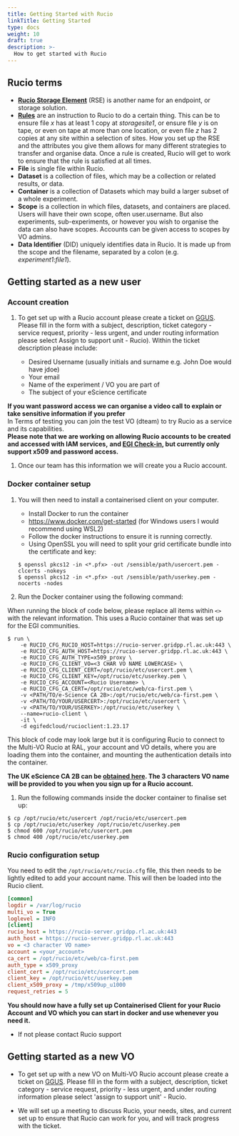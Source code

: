 ```yaml
---
title: Getting Started with Rucio
linkTitle: Getting Started
type: docs
weight: 10
draft: true
description: >-
  How to get started with Rucio
---
```


## Rucio terms

- [**Rucio Storage Element**](https://rucio.cern.ch/documentation/started/concepts/rucio_storage_element/)
  (RSE) is another name for an endpoint, or storage solution.
- [**Rules**](https://rucio.cern.ch/documentation/started/concepts/replica_management) are an
  instruction to Rucio to do a certain thing. This can be to ensure file _x_ has
  at least 1 copy at _storagesite1_, or ensure file _y_ is on tape, or even on
  tape at more than one location, or even file _z_ has 2 copies at any site
  within a selection of sites. How you set up the RSE and the attributes you
  give them allows for many different strategies to transfer and organise data.
  Once a rule is created, Rucio will get to work to ensure that the rule is
  satisfied at all times.
- **File** is single file within Rucio.
- **Dataset** is a collection of files, which may be a collection or related
  results, or data.
- **Container** is a collection of Datasets which may build a larger subset of a
  whole experiment.
- **Scope** is a collection in which files, datasets, and containers are placed.
  Users will have their own scope, often user.username. But also experiments,
  sub-experiments, or however you wish to organise the data can also have scopes.
  Accounts can be given access to scopes by VO admins.
- **Data Identifier** (DID) uniquely identifies data in Rucio. It is made up
  from the scope and the filename, separated by a colon (e.g.
  _experiment1:file1_).

## Getting started as a new user

### Account creation

1. To get set up with a Rucio account please create a ticket on
   [GGUS](https://ggus.eu/?mode=ticket_submit). Please fill in the form with a
   subject, description, ticket category - service request, priority - less
   urgent, and under routing information please select Assign to support unit -
   Rucio). Within the ticket description please include:

   - Desired Username (usually initials and surname e.g. John Doe would have
     jdoe)
   - Your email
   - Name of the experiment / VO you are part of
   - The subject of your eScience certificate

**If you want password access we can organise a video call to explain or take
sensitive information if you prefer**  
In Terms of testing you can join the test VO (dteam) to try Rucio as a service
and its capabilities.  
**Please note that we are working on allowing Rucio accounts to be created and
accessed with IAM services,** **and
[EGI Check-in](https://docs.egi.eu/users/check-in/), but currently only support
x509 and password access.**

1. Once our team has this information we will create you a Rucio account.

### Docker container setup

1. You will then need to install a containerised client on your computer.

   - Install Docker to run the container
   - <https://www.docker.com/get-started> (for Windows users I would recommend
     using WSL2)
   - Follow the docker instructions to ensure it is running correctly.
   - Using OpenSSL you will need to split your grid certificate bundle into the
     certificate and key:

   ```shell
   $ openssl pkcs12 -in <*.pfx> -out /sensible/path/usercert.pem -clcerts -nokeys
   $ openssl pkcs12 -in <*.pfx> -out /sensible/path/userkey.pem -nocerts -nodes
   ```

1. Run the Docker container using the following command:

When running the block of code below, please replace all items within `<>` with
the relevant information. This uses a Rucio container that was set up for the EGI
communities.

```shell
$ run \
    -e RUCIO_CFG_RUCIO_HOST=https://rucio-server.gridpp.rl.ac.uk:443 \
    -e RUCIO_CFG_AUTH_HOST=https://rucio-server.gridpp.rl.ac.uk:443 \
    -e RUCIO_CFG_AUTH_TYPE=x509_proxy \
    -e RUCIO_CFG_CLIENT_VO=<3 CHAR VO NAME LOWERCASE> \
    -e RUCIO_CFG_CLIENT_CERT=/opt/rucio/etc/usercert.pem \
    -e RUCIO_CFG_CLIENT_KEY=/opt/rucio/etc/userkey.pem \
    -e RUCIO_CFG_ACCOUNT=<Rucio Username> \
    -e RUCIO_CFG_CA_CERT=/opt/rucio/etc/web/ca-first.pem \
    -v <PATH/TO/e-Science CA 2B>:/opt/rucio/etc/web/ca-first.pem \
    -v <PATH/TO/YOUR/USERCERT>:/opt/rucio/etc/usercert \
    -v <PATH/TO/YOUR/USERKEY>:/opt/rucio/etc/userkey \
    --name=rucio-client \
    -it \
    -d egifedcloud/rucioclient:1.23.17
```

This block of code may look large but it is configuring Rucio to connect to the
Multi-VO Rucio at RAL, your account and VO details, where you are loading them
into the container, and mounting the authentication details into the container.

**The UK eScience CA 2B can be [obtained here](https://ca.grid-support.ac.uk/).
The 3 characters VO name will be provided to you when you sign up for a Rucio
account.**

1. Run the following commands inside the docker container to finalise set up:

```shell
$ cp /opt/rucio/etc/usercert /opt/rucio/etc/usercert.pem
$ cp /opt/rucio/etc/userkey /opt/rucio/etc/userkey.pem
$ chmod 600 /opt/rucio/etc/usercert.pem
$ chmod 400 /opt/rucio/etc/userkey.pem
```

### Rucio configuration setup

You need to edit the `/opt/rucio/etc/rucio.cfg` file, this then needs to be
lightly edited to add your account name. This will then be loaded into the Rucio
client.

```ini
[common]
logdir = /var/log/rucio
multi_vo = True
loglevel = INFO
[client]
rucio_host = https://rucio-server.gridpp.rl.ac.uk:443
auth_host = https://rucio-server.gridpp.rl.ac.uk:443
vo = <3 character VO name>
account = <your_account>
ca_cert = /opt/rucio/etc/web/ca-first.pem
auth_type = x509_proxy
client_cert = /opt/rucio/etc/usercert.pem
client_key = /opt/rucio/etc/userkey.pem
client_x509_proxy = /tmp/x509up_u1000
request_retries = 5
```

**You should now have a fully set up Containerised Client for your Rucio
Account** **and VO which you can start in docker and use whenever you need it.**

- If not please contact Rucio support

## Getting started as a new VO

- To get set up with a new VO on Multi-VO Rucio account please create a ticket
  on [GGUS](https://ggus.eu/?mode=ticket_submit). Please fill in the form with a
  subject, description, ticket category - service request, priority - less
  urgent, and under routing information please select 'assign to support unit' -
  Rucio.

- We will set up a meeting to discuss Rucio, your needs, sites, and current set
  up to ensure that Rucio can work for you, and will track progress with the
  ticket.
